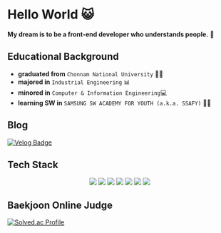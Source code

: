 # Hello World 😺

**My dream is to be a front-end developer who understands people.** :gift:



## Educational Background

- **graduated from** `Chonnam National University` 👨‍🎓
- **majored in** `Industrial Engineering` 📊
- **minored in** `Computer & Information Engineering`:computer:
- **learning SW in** `SAMSUNG SW ACADEMY FOR YOUTH (a.k.a. SSAFY)` 👨‍💻



## Blog

[![Velog Badge](https://img.shields.io/badge/Tech_Blog-C71A36?style=flat&logo=ApacheMaven&logoColor=white)](https://velog.io/@leeyw2709)



## Tech Stack

<div align=center>
    <img src="https://img.shields.io/badge/React-61DAFB?style=flat-square&logo=React&logoColor=white"/>
    <img src="https://img.shields.io/badge/JavaScript-F7DF1E?style=flat-square&logo=JavaScript&logoColor=white"/>
    <img src="https://img.shields.io/badge/HTML5-E34F26?style=flat-square&logo=HTML5&logoColor=white"/> 
    <img src="https://img.shields.io/badge/CSS3-1572B6?style=flat-square&logo=CSS3&logoColor=white"/>
    <img src="https://img.shields.io/badge/Python-3776AB?style=flat-square&logo=Python&logoColor=white"/>
    <img src="https://img.shields.io/badge/Django-092E20?style=flat-square&logo=Django&logoColor=white"/>
    <img src="https://img.shields.io/badge/Vue.js-4FC08D?style=flat-square&logo=Vue.js&logoColor=white"/>
</div>



## Baekjoon Online Judge

[![Solved.ac Profile](http://mazassumnida.wtf/api/v2/generate_badge?boj=deu03093)](https://solved.ac/hong267/)

